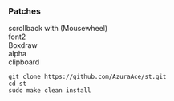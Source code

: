 ### Patches
scrollback with (Mousewheel)\
font2\
Boxdraw\
alpha\
clipboard

```
git clone https://github.com/AzuraAce/st.git
cd st
sudo make clean install
```
